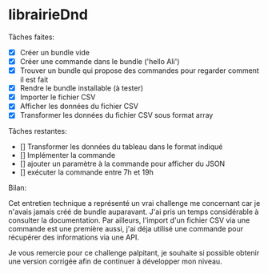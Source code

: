 # librairieDnd


Tâches faites:
- [x] Créer un bundle vide
- [x] Créer une commande dans le bundle ('hello Ali')
- [x] Trouver un bundle qui propose des commandes pour regarder comment il est fait
- [x] Rendre le bundle installable (à tester)
- [x] Importer le fichier CSV
- [x] Afficher les données du fichier CSV
- [x] Transformer les données du fichier CSV sous format array

Tâches restantes:
- [] Transformer les données du tableau dans le format indiqué
- [] Implémenter la commande
- [] ajouter un paramètre à la commande pour afficher du JSON
 - [] exécuter la commande entre 7h et 19h


Bilan:

Cet entretien technique a représenté un vrai challenge me concernant car je n'avais jamais créé de bundle auparavant. J'ai pris un temps considérable à consulter la documentation. Par ailleurs, l'import d'un fichier CSV via une commande est une première aussi, j'ai déja utilisé une commande pour récupérer des informations via une API.

Je vous remercie pour ce challenge palpitant, je souhaite si possible obtenir une version corrigée afin de continuer à développer mon niveau.